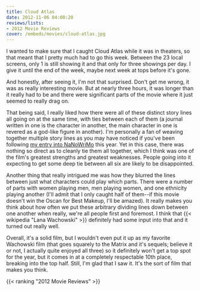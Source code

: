 ```yaml
---
title: Cloud Atlas
date: 2012-11-06 04:00:20
reviews/lists:
- 2012 Movie Reviews
cover: /embeds/movies/cloud-atlas.jpg
---
```

I wanted to make sure that I caught Cloud Atlas while it was in theaters, so that meant that I pretty much had to go this week. Between the 23 local screens, only 1 is still showing it and that only for three showings per day. I give it until the end of the week, maybe next week at tops before it's gone.

<!--more-->

And honestly, after seeing it, I'm not that surprised. Don't get me wrong, it was as really interesting movie. But at nearly three hours, it was longer than it really had to be and there were significant parts of the movie where it just seemed to really drag on.

That being said, I really liked how there were all of these distinct story lines all going on at the same time, with ties between each of them (a journal written in one is the character in another, the main character in one is revered as a god-like figure in another). I'm personally a fan of weaving together multiple story lines as you may have noticed if you've been following <a title="NaNoWriMo 2012" href="blog.jverkamp.com/category/writing/novels/nanowrimo-2012/">my entry into NaNoWriMo</a> this year. Yet in this case, there was nothing so direct as to cleanly tie them all together, which I think was one of the film's greatest strengths and greatest weaknesses. People going into it expecting to get some deep tie between all six are likely to be disappointed.

Another thing that really intrigued me was how they blurred the lines between just what characters could play which parts. There were a number of parts with women playing men, men playing women, and one ethnicity playing another (I'll admit that I only caught half of them--if this movie doesn't win the Oscan for Best Makeup, I'll be amazed). It really makes you think about how often we put these arbitrary dividing lines down between one another when really, we're all people first and foremost. I think that {{< wikipedia "Lana Wachowski" >}} definitely had some input into that and it turned out really well.

Overall, it's a solid film, but I wouldn't even put it up as my favorite Wachowski film (that goes squarely to the Matrix and it's sequels; believe it or not, I actually quite enjoyed all three) so it definitely won't get a top spot for the year, but it comes in at a completely respectable 10th place, breaking into the top half. Still, I'm glad that I saw it. It's the sort of film that makes you think.

{{< ranking "2012 Movie Reviews" >}}
